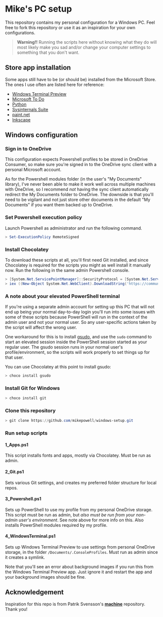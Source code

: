 # Mike's PC setup

This repository contains my personal configuration for a Windows
PC. Feel free to fork this repository or use it as an
inspiration for your own configurations.

> **Warning!!**
> Running the scripts here without knowing what they do
> will most likely make you sad and/or change your
> computer settings to something that you don't want.

## Store app installation

Some apps still have to be (or should be) installed from the Microsoft Store. The ones I use
often are listed here for reference:

* [Windows Terminal Preview](https://www.microsoft.com/store/productId/9N8G5RFZ9XK3)
* [Microsoft To Do](https://www.microsoft.com/store/productId/9NBLGGH5R558)
* [Python](https://www.microsoft.com/store/productId/9P7QFQMJRFP7)
* [Sysinternals Suite](https://www.microsoft.com/store/productId/9P7KNL5RWT25)
* [paint.net](https://www.microsoft.com/store/productId/9NBHCS1LX4R0)
* [Inkscape](https://www.microsoft.com/store/productId/9PD9BHGLFC7H)

## Windows configuration

### Sign in to OneDrive

This configuration expects Powershell profiles to be stored in OneDrive Consumer,
so make sure you're signed in to the OneDrive sync client with a personal Microsoft account.

As for the Powershell modules folder (in the user's "My Documents" library),
I've never been able to make it work well across multiple machines with OneDrive,
so I recommend *not* having the sync client automatically redirect the My Documents
folder to OneDrive. The downside is that you'll need to be vigilant and not just
store other documents in the default "My Documents" if you want them backed up to OneDrive.

### Set Powershell execution policy

Launch Powershell as administrator and run the following command.

```powershell
> Set-ExecutionPolicy RemoteSigned
```

### Install Chocolatey

To download these scripts at all, you'll first need Git installed, and since Chocolatey is
required for the scripts you might as well install it manually now. Run the following in
the same admin Powershell console.

```powershell
> [System.Net.ServicePointManager]::SecurityProtocol = [System.Net.ServicePointManager]::SecurityProtocol -bor 3072
> iex ((New-Object System.Net.WebClient).DownloadString('https://community.chocolatey.org/install.ps1'))
```

### A note about your elevated PowerShell terminal

If you're using a separate admin account for setting up this PC that will not end up being your
normal day-to-day login you'll run into some issues with some of these scripts because PowerShell
will run in the context of the admin user and not your normal user. So any user-specific actions
taken by the script will affect the wrong user.

One workaround for this is to install [gsudo](https://github.com/gerardog/gsudo), and use the
`sudo` command to start an elevated session inside the PowerShell session started as your regular
user. The gsudo session runs in your normal user's profile/environment, so the scripts will work
properly to set things up for that user.

You can use Chocolatey at this point to install gsudo:

```powershell
> choco install gsudo
```

### Install Git for Windows

```powershell
> choco install git
```

### Clone this repository

```powershell
> git clone https://github.com/mikepowell/windows-setup.git
```

### Run setup scripts

#### 1_Apps.ps1

This script installs fonts and apps, mostly via Chocolatey. Must be run as admin.

#### 2_Git.ps1

Sets various Git settings, and creates my preferred folder structure for local repos.

#### 3_Powershell.ps1

Sets up PowerShell to use my profile from my personal OneDrive storage. This script must
be run as admin, but *also must be run from your non-admin user's environment*. See note
above for more info on this. Also installs PowerShell modules required by my profile.

#### 4_WindowsTerminal.ps1

Sets up Windows Terminal Preview to use settings from personal OneDrive storage, in the
folder `/Documents/.ConsoleProfiles`. Must run as admin since it creates a symlink.

Note that you'll see an error about background images if you run this from the Windows
Terminal Preview app. Just ignore it and restart the app and your background images
should be fine.

## Acknowledgement

Inspiration for this repo is from Patrik Svensson's
**[machine](https://github.com/patriksvensson/machine)**
repository. Thank you!
